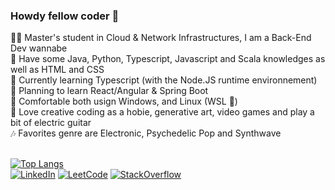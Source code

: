 ### Howdy fellow coder 🤠

👨‍🎓 Master's student in Cloud & Network Infrastructures, I am a Back-End Dev wannabe<br/>
💾 Have some Java, Python, Typescript, Javascript and Scala knowledges as well as HTML and CSS<br/>
🧠 Currently learning Typescript (with the Node.JS runtime environnement)<br/>
🔎 Planning to learn React/Angular & Spring Boot<br/>
🐧 Comfortable both usign Windows, and Linux (WSL 🤍)<br/>
🎸 Love creative coding as a hobie, generative art, video games and play a bit of electric guitar<br/>
🎶 Favorites genre are Electronic, Psychedelic Pop and Synthwave<br/><br/>

[![Top Langs](https://github-readme-stats.vercel.app/api/top-langs/?username=Pwirby&layout=compact)](https://github.com/anuraghazra/github-readme-stats)<br/>
[![LinkedIn](https://img.shields.io/badge/LinkedIn-0077B5?style=flat&logo=linkedin&logoColor=white)](https://www.linkedin.com/in/clyde-jannel-b98a12167/)
[![LeetCode](https://img.shields.io/badge/-LeetCode-FFA116?style=flat&logo=LeetCode&logoColor=black)](https://leetcode.com/pwirby/)
[![StackOverflow](https://img.shields.io/badge/Stack_Overflow-FE7A16?style=flat&logo=stack-overflow&logoColor=white)](https://stackoverflow.com/users/21034757/clyde)
